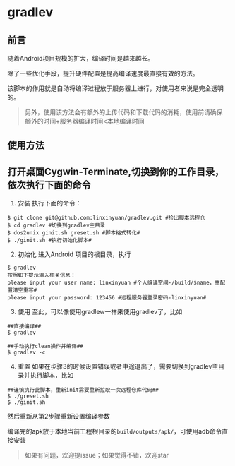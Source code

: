 # gradlev

## 前言
随着Android项目规模的扩大，编译时间是越来越长。

除了一些优化手段，提升硬件配置是提高编译速度最直接有效的方法。

该脚本的作用就是自动将编译过程放于服务器上进行，对使用者来说是完全透明的。

>另外，使用该方法会有额外的上传代码和下载代码的消耗，使用前请确保 额外的时间+服务器编译时间<本地编译时间

## 使用方法
## 打开桌面Cygwin-Terminate,切换到你的工作目录，依次执行下面的命令

1. 安装
执行下面的命令：
```
$ git clone git@github.com:linxinyuan/gradlev.git #检出脚本远程仓
$ cd gradlev #切换到gradlev主目录
$ dos2unix ginit.sh greset.sh #脚本格式转化#
$ ./ginit.sh #执行初始化脚本#
```
2.  初始化
进入Android 项目的根目录，执行
```
$ gradlev
按照如下提示输入相关信息：
please input your user name: linxinyuan #个人编译空间-/build/$name，重配置清空重写#
please input your password: 123456 #远程服务器登录密码-linxinyuan#
```
3.  使用
至此，可以像使用gradlew一样来使用gradlev了，比如
```
##直接编译##
$ gradlev

##手动执行clean操作并编译##
$ gradlev -c 

```
4.  重置
如果在步骤3的时候设置错误或者中途退出了，需要切换到gradlev主目录并执行脚本，比如
```
##谨慎执行此脚本，重新init需要重新拉取一次远程仓库代码##
$ ./greset.sh 
$ ./ginit.sh

```
然后重新从第2步骤重新设置编译参数

编译完的apk放于本地当前工程根目录的```build/outputs/apk/```，可使用adb命令直接安装

>如果有问题，欢迎提issue；如果觉得不错，欢迎star
